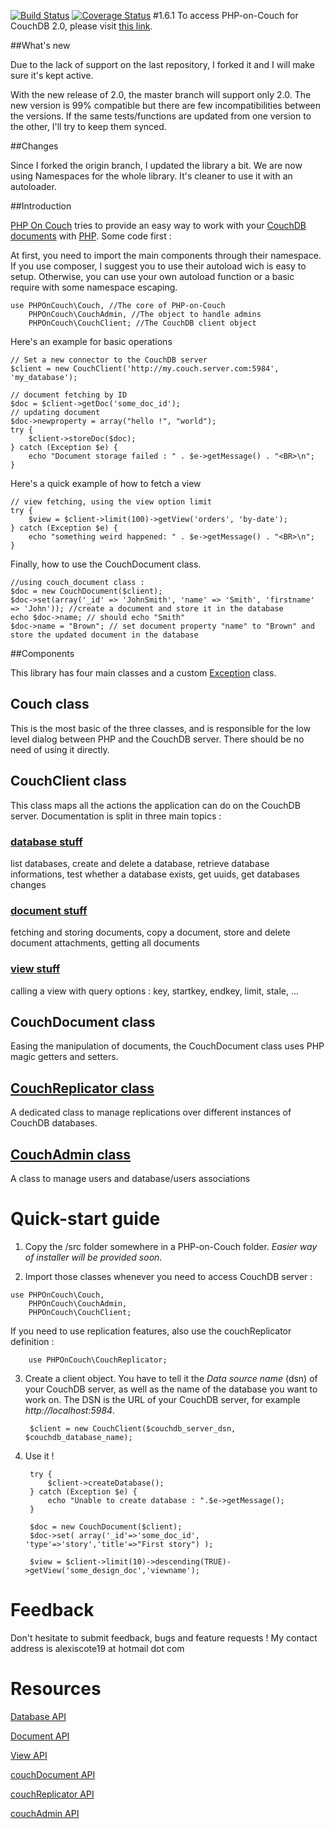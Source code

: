 [![Build Status](https://travis-ci.org/popojargo/PHP-on-Couch.svg?branch=1.6.1)](https://travis-ci.org/popojargo/PHP-on-Couch)
[![Coverage Status](https://coveralls.io/repos/github/popojargo/PHP-on-Couch/badge.svg?branch=1.6.1)](https://coveralls.io/github/popojargo/PHP-on-Couch?branch=1.6.1)
#1.6.1
To access PHP-on-Couch for CouchDB 2.0, please visit [this link](https://github.com/popojargo/PHP-on-Couch).

##What's new

Due to the lack of support on the last repository, I forked it and I will make sure it's kept active.


With the new release of 2.0, the master branch will support only 2.0. The new version is 99% compatible but there are few incompatibilities between the versions. If the same tests/functions are updated from one version to the other, I'll try to keep them synced.

##Changes

Since I forked the origin branch, I updated the library a bit. We are now using Namespaces for the whole library. It's cleaner to use it with an autoloader.



##Introduction

[PHP On Couch](http://github.com/dready92/PHP-on-Couch/) tries to provide an easy way to work with your [CouchDB](http://couchdb.apache.org) [documents](http://wiki.apache.org/couchdb/HTTP_Document_API) with [PHP](http://php.net). Some code first :

At first, you need to import the main components through their namespace. If you use composer, I suggest you to use their autoload wich is easy to setup. Otherwise, you can use your own autoload function or a basic require with some namespace escaping.

```
use PHPOnCouch\Couch, //The core of PHP-on-Couch
    PHPOnCouch\CouchAdmin, //The object to handle admins
    PHPOnCouch\CouchClient; //The CouchDB client object

```

Here's an example for basic operations

```
// Set a new connector to the CouchDB server
$client = new CouchClient('http://my.couch.server.com:5984', 'my_database');

// document fetching by ID
$doc = $client->getDoc('some_doc_id');
// updating document
$doc->newproperty = array("hello !", "world");
try {
    $client->storeDoc($doc);
} catch (Exception $e) {
    echo "Document storage failed : " . $e->getMessage() . "<BR>\n";
}
```

Here's a quick example of how to fetch a view

```
// view fetching, using the view option limit
try {
    $view = $client->limit(100)->getView('orders', 'by-date');
} catch (Exception $e) {
    echo "something weird happened: " . $e->getMessage() . "<BR>\n";
}
```

Finally, how to use the CouchDocument class.

```
//using couch_document class :
$doc = new CouchDocument($client);
$doc->set(array('_id' => 'JohnSmith', 'name' => 'Smith', 'firstname' => 'John')); //create a document and store it in the database
echo $doc->name; // should echo "Smith"
$doc->name = "Brown"; // set document property "name" to "Brown" and store the updated document in the database
```

##Components

This library has four main classes and a custom [Exception](http://php.net/manual/en/language.exceptions.php) class.

Couch class
-----------

This is the most basic of the three classes, and is responsible for the low level dialog between PHP and the CouchDB server. There should be no need of using it directly.

CouchClient class
------------------

This class maps all the actions the application can do on the CouchDB server. Documentation is split in three main topics :

### [database stuff](http://github.com/popojargo/PHP-on-Couch/blob/1.6.1/doc/couch_client-database.md)

list databases, create and delete a database, retrieve database informations, test whether a database exists, get uuids, get databases changes

### [document stuff](http://github.com/popojargo/PHP-on-Couch/blob/1.6.1/doc/couch_client-document.md)

fetching and storing documents, copy a document, store and delete document attachments, getting all documents

### [view stuff](http://github.com/popojargo/PHP-on-Couch/blob/1.6.1/doc/couch_client-view.md)

calling a view with query options : key, startkey, endkey, limit, stale, ...

CouchDocument class
--------------------

Easing the manipulation of documents, the CouchDocument class uses PHP magic getters and setters.

[CouchReplicator class](http://github.com/popojargo/PHP-on-Couch/blob/1.6.1/doc/couch_replicator.md)
---------------------

A dedicated class to manage replications over different instances of CouchDB databases.

[CouchAdmin class](http://github.com/popojargo/PHP-on-Couch/blob/1.6.1/doc/couch_admin.md)
----------------

A class to manage users and database/users associations

Quick-start guide
=================

1. Copy the /src folder somewhere in a PHP-on-Couch folder. *Easier way of installer will be provided soon*.
   
2. Import those classes whenever you need to access CouchDB server :

```
use PHPOnCouch\Couch, 
    PHPOnCouch\CouchAdmin, 
    PHPOnCouch\CouchClient; 
```

If you need to use replication features, also use the couchReplicator definition :

        use PHPOnCouch\CouchReplicator;

3. Create a client object. You have to tell it the _Data source name_ (dsn) of your CouchDB server, as well as the name of the database you want to work on. The DSN is the URL of your CouchDB server, for example _http://localhost:5984_.
        
        $client = new CouchClient($couchdb_server_dsn, $couchdb_database_name);

4. Use it !
        
        try {
            $client->createDatabase();
        } catch (Exception $e) {
            echo "Unable to create database : ".$e->getMessage();
        }
        
        $doc = new CouchDocument($client);
        $doc->set( array('_id'=>'some_doc_id', 'type'=>'story','title'=>"First story") );
        
        $view = $client->limit(10)->descending(TRUE)->getView('some_design_doc','viewname');
        
Feedback
========

Don't hesitate to submit feedback, bugs and feature requests ! My contact address is alexiscote19 at hotmail dot com

Resources
=========

[Database API](http://github.com/popojargo/PHP-on-Couch/blob/1.6.1/doc/couch_client-database.md)

[Document API](http://github.com/popojargo/PHP-on-Couch/blob/1.6.1/doc/couch_client-document.md)

[View API](http://github.com/popojargo/PHP-on-Couch/blob/1.6.1/doc/couch_client-view.md)

[couchDocument API](http://github.com/popojargo/PHP-on-Couch/blob/1.6.1/doc/couch_document.md)

[couchReplicator API](http://github.com/popojargo/PHP-on-Couch/blob/1.6.1/doc/couch_replicator.md)

[couchAdmin API](http://github.com/popojargo/PHP-on-Couch/blob/1.6.1/doc/couch_admin.md)
